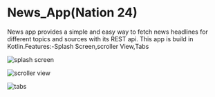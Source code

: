 # News_App(Nation 24)
News app provides a simple and easy way to fetch news headlines for different topics and sources with its REST api. This app is build in Kotlin.Features:-Splash Screen,scroller View,Tabs


![splash screen](https://user-images.githubusercontent.com/84625527/150353342-28c6c902-a237-4c61-815e-1cb18b50080b.jpeg)

![scroller view](https://user-images.githubusercontent.com/84625527/150353656-93de7e60-7bd9-4500-8092-0947092eea37.jpeg)

![tabs](https://user-images.githubusercontent.com/84625527/150353768-5ba425d4-c9d8-447b-ab03-58708a460e4c.jpeg)
